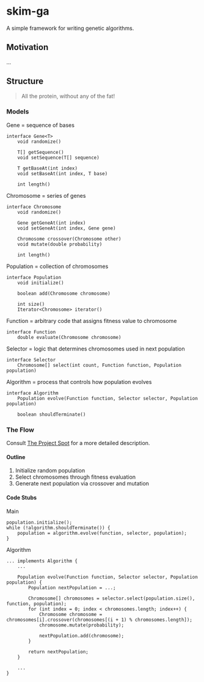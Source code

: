 skim-ga
=======

A simple framework for writing genetic algorithms.

Motivation
----------
...

Structure
---------

> All the protein, without any of the fat!

### Models

Gene = sequence of bases

    interface Gene<T>
        void randomize()

        T[] getSequence()
        void setSequence(T[] sequence)

        T getBaseAt(int index)
        void setBaseAt(int index, T base)

        int length()

Chromosome = series of genes

    interface Chromosome
        void randomize()

        Gene getGeneAt(int index)
        void setGeneAt(int index, Gene gene)

        Chromosome crossover(Chromosome other)
        void mutate(double probability)

        int length()

Population = collection of chromosomes

    interface Population
        void initialize()

        boolean add(Chromosome chromosome)

        int size()
        Iterator<Chromosome> iterator()

Function = arbitrary code that assigns fitness value to chromosome

    interface Function
        double evaluate(Chromosome chromosome)

Selector = logic that determines chromosomes used in next population

    interface Selector
        Chromosome[] select(int count, Function function, Population population)

Algorithm = process that controls how population evolves

    interface Algorithm
        Population evolve(Function function, Selector selector, Population population)

        boolean shouldTerminate()

### The Flow
Consult [The Project Spot](http://www.theprojectspot.com/tutorial-post/creating-a-genetic-algorithm-for-beginners/3) for a more detailed description.

#### Outline
1. Initialize random population
2. Select chromosomes through fitness evaluation
3. Generate next population via crossover and mutation

#### Code Stubs

Main

    population.initialize();
    while (!algorithm.shouldTerminate()) {
        population = algorithm.evolve(function, selector, population);
    }

Algorithm

    ... implements Algorithm {
        ...

        Population evolve(Function function, Selector selector, Population population) {
            Population nextPopulation = ...;

            Chromosome[] chromosomes = selector.select(population.size(), function, population);
            for (int index = 0; index < chromosomes.length; index++) {
                Chromosome chromosome = chromosomes[i].crossover(chromosomes[(i + 1) % chromosomes.length]);
                chromosome.mutate(probability);

                nextPopulation.add(chromosome);
            }

            return nextPopulation;
        }

        ...
    }
